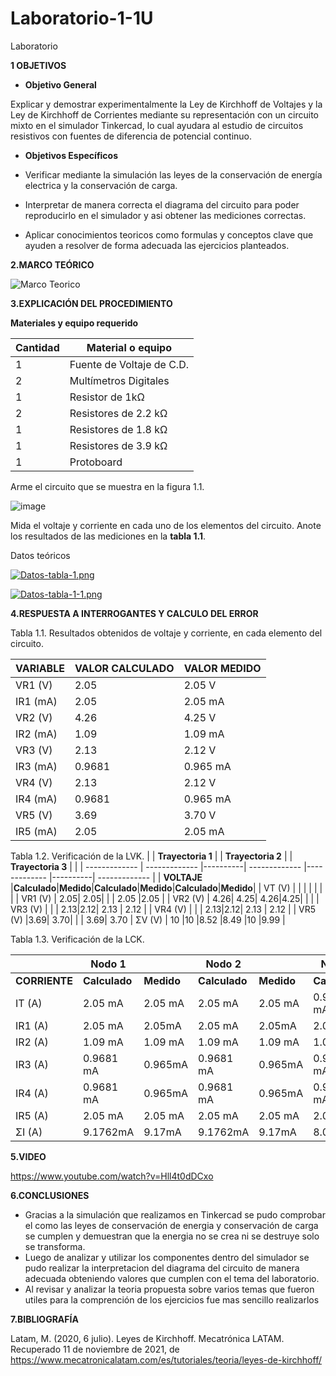 # Laboratorio-1-1U
 Laboratorio 

**1 OBJETIVOS**

- **Objetivo General**

Explicar y demostrar experimentalmente la Ley de Kirchhoff de Voltajes y la Ley de Kirchhoff de Corrientes mediante su representación con un circuito mixto en el simulador Tinkercad, lo cual ayudara al estudio de circuitos resistivos con fuentes de diferencia de potencial continuo.

- **Objetivos Específicos**

- Verificar mediante la simulación las leyes de la conservación de energía electrica y la conservación de carga.

- Interpretar de manera correcta el diagrama del circuito para poder reproducirlo en el simulador y asi obtener las mediciones correctas.

- Aplicar conocimientos teoricos como formulas y conceptos clave que ayuden a resolver de forma adecuada las ejercicios planteados.




























**2.MARCO TEÓRICO**

![Marco Teorico](https://user-images.githubusercontent.com/93739242/141380900-caacbabf-1214-4cd2-b78c-a052c58683ff.jpeg)

















































**3.EXPLICACIÓN DEL PROCEDIMIENTO**

**Materiales y equipo requerido**

|**Cantidad**|**Material o equipo**|
|----|----|
|1|Fuente de Voltaje de C.D.|
|2|Multímetros Digitales|
|1|Resistor de 1kΩ|
|2|Resistores de 2.2 kΩ|
|1|Resistores de 1.8 kΩ|
|1|Resistores de 3.9 kΩ|
|1|Protoboard|

Arme el circuito que se muestra en la figura 1.1.

![image](https://user-images.githubusercontent.com/93739242/141354630-7fb2ebbe-ca95-4d70-aece-c4ec74589ae0.png)

Mida el voltaje y corriente en cada uno de los elementos del circuito. Anote los
resultados de las mediciones en la **tabla 1.1**.

Datos teóricos

[![Datos-tabla-1.png](https://i.postimg.cc/tTtwWxhk/Datos-tabla-1.png)](https://postimg.cc/Kkj0y4p3)

[![Datos-tabla-1-1.png](https://i.postimg.cc/FzHWSnFF/Datos-tabla-1-1.png)](https://postimg.cc/mzKyfjFK)











































**4.RESPUESTA A INTERROGANTES Y CALCULO DEL ERROR**

Tabla 1.1. Resultados obtenidos de voltaje y corriente, en cada elemento del circuito.

| **VARIABLE** | **VALOR CALCULADO** | **VALOR MEDIDO** |
| ------------- | ------------- | ------------- |
| VR1 (V)  |        2.05          |      2.05 V           |
| IR1 (mA)  |       2.05       |     2.05 mA            |
| VR2 (V)  |        4.26  |      4.25 V             |
| IR2 (mA)  |       1.09          |     1.09 mA           |
| VR3 (V)  |        2.13     |     2.12 V            |
| IR3 (mA)  |       0.9681  |    0.965 mA           |
| VR4 (V)  |        2.13       |      2.12 V           |
| IR4 (mA)  |       0.9681        |    0.965 mA           |
| VR5 (V)  |        3.69       |       3.70 V          |
| IR5 (mA)  |       2.05        |     2.05 mA            |

Tabla 1.2. Verificación de la LVK.
|  | **Trayectoria 1**     | | **Trayectoria 2** | | **Trayectoria 3** | |
| ------------- | ------------- |----------| ------------- |------------- |----------| ------------- |
| **VOLTAJE**  |**Calculado**|**Medido**|**Calculado**|**Medido**|**Calculado**|**Medido**|
| VT (V)  |      |    |    |     |      |      |
| VR1 (V) | 2.05| 2.05|    |     | 2.05   |2.05      |
| VR2 (V) | 4.26| 4.25| 4.26|4.25|      |      |
| VR3 (V) |   |       | 2.13|2.12| 2.13 |  2.12    |
| VR4 (V) |   |       | 2.13|2.12| 2.13 |  2.12   |
| VR5 (V) |3.69| 3.70|     |     |  3.69| 3.70
|  ΣV (V) | 10  |10      |8.52  |8.49 |10      |9.99      |

Tabla 1.3. Verificación de la LCK.

|  | **Nodo 1** | | **Nodo 2** | | **Nodo 3** | | **Nodo 4** | | **Nodo 5** | |
| ------------- | ------------- |----------| ------------- |------------- |----------| ------------- | ------------- |------------- |----------| ------------- |
|**CORRIENTE**|**Calculado**|**Medido**|**Calculado**|**Medido**|**Calculado**|**Medido**|**Calculado**|**Medido**|**Calculado**|**Medido**|
| IT (A)  |2.05 mA|2.05 mA|2.05 mA|2.05 mA|0.9681 mA|0.965mA|0.9681 mA|0.965mA|0.9681 mA|0.965mA|
| IR1 (A) |2.05 mA|2.05mA|2.05 mA|2.05mA|2.05 mA|2.05mA|2.05 mA|2.05mA|2.05 mA|2.05mA|
| IR2 (A) |1.09 mA|1.09 mA|1.09 mA|1.09 mA|1.09 mA|1.09 mA|1.09 mA|1.09 mA|1.09 mA|1.09 mA|
| IR3 (A) |0.9681 mA|0.965mA|0.9681 mA|0.965mA|0.9681 mA|0.965mA|0.9681 mA|0.965mA|0.9681 mA|0.965mA|
| IR4 (A) |0.9681 mA|0.965mA|0.9681 mA|0.965mA|0.9681 mA|0.965mA| 0.9681 mA|0.965mA|0.9681 mA|0.965mA|
| IR5 (A) |2.05 mA  |2.05 mA|2.05 mA|2.05 mA|2.05 mA|2.05 mA|2.05 mA|2.05 mA|2.05 mA|2.05 mA|
|  ΣI (A) |9.1762mA|9.17mA|9.1762mA|9.17mA|8.0943mA|8.085mA|8.0943mA|8.085mA|8.0943mA|8.085mA|

















































**5.VIDEO**



https://www.youtube.com/watch?v=Hll4t0dDCxo






































**6.CONCLUSIONES**

- Gracias a la simulación que realizamos en Tinkercad se pudo comprobar el como las leyes de conservación de energia y conservación de carga se cumplen y demuestran que la energia no se crea ni se destruye solo se transforma.
- Luego de analizar y utilizar los componentes dentro del simulador se pudo realizar la interpretacion del diagrama del circuito de manera adecuada obteniendo valores que cumplen con el tema del laboratorio.
- Al revisar y analizar la teoria propuesta sobre varios temas que fueron utiles para la comprención de los ejercicios fue mas sencillo realizarlos

























**7.BIBLIOGRAFÍA**


Latam, M. (2020, 6 julio). Leyes de Kirchhoff. Mecatrónica LATAM. Recuperado 11 de noviembre de 2021, de https://www.mecatronicalatam.com/es/tutoriales/teoria/leyes-de-kirchhoff/








































